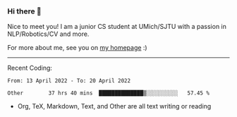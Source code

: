 ### Hi there 👋

Nice to meet you! I am a junior CS student at UMich/SJTU with a passion in NLP/Robotics/CV and more. 

For more about me, see you on [my homepage](https://jiayipan.me) :)

---

Recent Coding:
<!--START_SECTION:waka-->

```text
From: 13 April 2022 - To: 20 April 2022

Other        37 hrs 40 mins  ██████████████▒░░░░░░░░░░   57.45 %
```

<!--END_SECTION:waka-->
- Org, TeX, Markdown, Text, and Other are all text writing or reading
